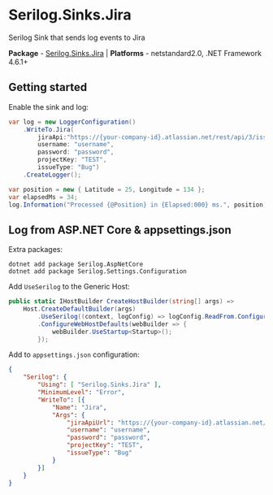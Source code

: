 # Serilog.Sinks.Jira #

Serilog Sink that sends log events to Jira

**Package** - [Serilog.Sinks.Jira](http://nuget.org/packages/serilog.sinks.jira) | **Platforms** - netstandard2.0, .NET Framework 4.6.1+

## Getting started ##

Enable the sink and log:

```csharp
var log = new LoggerConfiguration()
    .WriteTo.Jira(
        jiraApi:"https://{your-company-id}.atlassian.net/rest/api/3/issue",
        username: "username",
        password: "password",
        projectKey: "TEST",
        issueType: "Bug")
    .CreateLogger();

var position = new { Latitude = 25, Longitude = 134 };
var elapsedMs = 34;
log.Information("Processed {@Position} in {Elapsed:000} ms.", position, elapsedMs);
```
## Log from ASP.NET Core & appsettings.json ##

Extra packages:

```shell
dotnet add package Serilog.AspNetCore
dotnet add package Serilog.Settings.Configuration
```

Add `UseSerilog` to the Generic Host:

```csharp
public static IHostBuilder CreateHostBuilder(string[] args) =>
    Host.CreateDefaultBuilder(args)
        .UseSerilog((context, logConfig) => logConfig.ReadFrom.Configuration(context.Configuration))
        .ConfigureWebHostDefaults(webBuilder => {
            webBuilder.UseStartup<Startup>();
        });
```

Add to `appsettings.json` configuration:

```json
{
    "Serilog": {
        "Using": [ "Serilog.Sinks.Jira" ],
        "MinimumLevel": "Error",
        "WriteTo": [{
            "Name": "Jira",
            "Args": {
                "jiraApiUrl": "https://{your-company-id}.atlassian.net/rest/api/3/issue",
                "username": "username",
                "password": "password",
                "projectKey": "TEST",
                "issueType": "Bug"
            }
        }]
    }
}
```